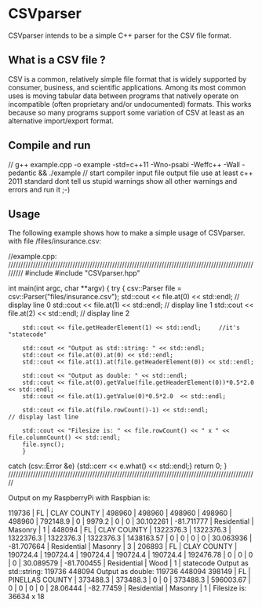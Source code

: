 CSVparser
=========

CSVparser intends to be a simple C++ parser for the CSV file format.

What is a CSV file ?
--------------------

CSV is a common, relatively simple file format that is widely supported by consumer, business, and scientific applications. Among its most common uses is moving tabular data between programs that natively operate on incompatible (often proprietary and/or undocumented) formats. This works because so many programs support some variation of CSV at least as an alternative import/export format.

Compile and run
---------------

//	g++		example.cpp	-o example	-std=c++11			-Wno-psabi			-Weffc++	-Wall	-pedantic	&&	./example
//	start compiler	input file	output file	use at least c++ 2011 standard	dont tell us stupid warnings	show all other warnings and errors	and	run it ;-)

Usage
-----

The following example shows how to make a simple usage of CSVparser.<br />
with file /files/insurance.csv:

//example.cpp:
/////////////////////////////////////////////////////////////////////////////////////////////////////////
#include <iostream>
#include "CSVparser.hpp"

int main(int argc, char **argv) {
try    {
        csv::Parser file = csv::Parser("files/insurance.csv");
        std::cout << file.at(0) << std::endl;                   // display line 0
        std::cout << file.at(1) << std::endl;                   // display line 1
        std::cout << file.at(2) << std::endl;                   // display line 2

        std::cout << file.getHeaderElement(1) << std::endl;     //it's "statecode"

        std::cout << "Output as std::string: " << std::endl;
        std::cout << file.at(0).at(0) << std::endl;
        std::cout << file.at(1).at(file.getHeaderElement(0)) << std::endl;

        std::cout << "Output as double: " << std::endl;
        std::cout << file.at(0).getValue(file.getHeaderElement(0))*0.5*2.0  << std::endl;
        std::cout << file.at(1).getValue(0)*0.5*2.0  << std::endl;

        std::cout << file.at(file.rowCount()-1) << std::endl;                   // display last line

        std::cout << "Filesize is: " << file.rowCount() << " x " << file.columnCount() << std::endl;
        file.sync();
        }
catch (csv::Error &e)   {std::cerr << e.what() << std::endl;}
return 0;
}
/////////////////////////////////////////////////////////////////////////////////////////////////////

Output on my RaspberryPi with Raspbian is:

119736 | FL | CLAY COUNTY | 498960 | 498960 | 498960 | 498960 | 498960 | 792148.9 | 0 | 9979.2 | 0 | 0 | 30.102261 | -81.711777 | Residential | Masonry | 1 | 
448094 | FL | CLAY COUNTY | 1322376.3 | 1322376.3 | 1322376.3 | 1322376.3 | 1322376.3 | 1438163.57 | 0 | 0 | 0 | 0 | 30.063936 | -81.707664 | Residential | Masonry | 3 | 
206893 | FL | CLAY COUNTY | 190724.4 | 190724.4 | 190724.4 | 190724.4 | 190724.4 | 192476.78 | 0 | 0 | 0 | 0 | 30.089579 | -81.700455 | Residential | Wood | 1 | 
statecode
Output as std::string: 
119736
448094
Output as double: 
119736
448094
398149 | FL | PINELLAS COUNTY | 373488.3 | 373488.3 | 0 | 0 | 373488.3 | 596003.67 | 0 | 0 | 0 | 0 | 28.06444 | -82.77459 | Residential | Masonry | 1 | 
Filesize is: 36634 x 18
 
